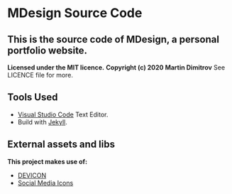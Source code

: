 # MDesign Source Code

## This is the source code of MDesign, a personal portfolio website.

**Licensed under the MIT licence.**
**Copyright (c) 2020 Martin Dimitrov**
See LICENCE file for more.

## Tools Used

* [Visual Studio Code](https://code.visualstudio.com/) Text Editor.
* Build with [Jekyll](https://jekyllrb.com/).

## External assets and libs

**This project makes use of:**

* [DEVICON](https://konpa.github.io/devicon/)
* [Social Media Icons](https://github.com/martindimi/social-media-icons) 
